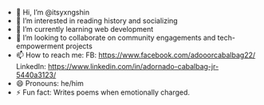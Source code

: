 - 👋 Hi, I’m @itsyxngshin
- 👀 I’m interested in reading history and socializing
- 🌱 I’m currently learning web development
- 💞️ I’m looking to collaborate on community engagements and tech-empowerment projects
- 📫 How to reach me:
    FB: https://www.facebook.com/adooorcabalbag22/
    LinkedIn: https://www.linkedin.com/in/adornado-cabalbag-jr-5440a3123/
- 😄 Pronouns: he/him
- ⚡ Fun fact: Writes poems when emotionally charged. 

<!---
itsyxngshin/itsyxngshin is a ✨ special ✨ repository because its `README.md` (this file) appears on your GitHub profile.
You can click the Preview link to take a look at your changes.
--->

